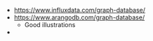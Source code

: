 - https://www.influxdata.com/graph-database/
- https://www.arangodb.com/graph-database/
	- Good illustrations
-